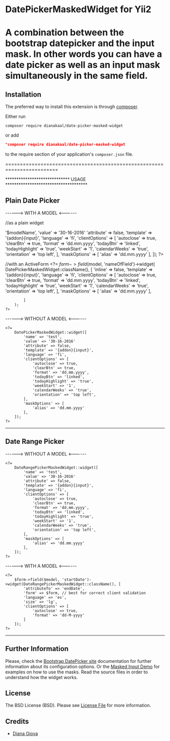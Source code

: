 DatePickerMaskedWidget for Yii2
========================================================================

A combination between the bootstrap datepicker and the input mask.
In other words you can have a date picker as well as an input mask
simultaneously in the same field.
========================================================================

Installation
------------

The preferred way to install this extension is through [composer](http://getcomposer.org/download/).

Either run

```
composer require dianakaal/date-picker-masked-widget
```
or add

```json
"composer require dianakaal/date-picker-masked-widget
```

to the require section of your application's `composer.json` file.

========================================================================

***************************** USAGE *************************************


Plain Date Picker
-----------------

------> WITH A MODEL <------
<?php
use dianakaal\DatePickerMaskedWidget\DatePickerMaskedWidget;
?>

//as a plain widget
<?=
    DatePickerMaskedWidget::widget([
            'model' => '$modelName',
            'value' => '30-16-2016'
            'attribute' => false,
            'template' => '{addon}{input}',
            'language' => 'fi',
            'clientOptions' => [
            'autoclose' => true,
            'clearBtn' => true,
            'format' => 'dd.mm.yyyy',
            'todayBtn' => 'linked',
            'todayHighlight' => 'true',
            'weekStart' => '1',
            'calendarWeeks' => 'true',
            'orientation' => 'top left',
        ],
        'maskOptions' => [
            'alias' => 'dd.mm.yyyy'
        ],
    ]);
?>

//with an ActiveForm
    <?=
        $form->field($model, 'nameOfField')->widget(
            DatePickerMaskedWidget::className(), [
                'inline' => false,
                'template' => '{addon}{input}',
                'language' => 'fi',
                'clientOptions' => [
                    'autoclose' => true,
                    'clearBtn' => true,
                    'format' => 'dd.mm.yyyy',
                    'todayBtn' => 'linked',
                    'todayHighlight' => 'true',
                    'weekStart' => '1',
                    'calendarWeeks' => 'true',
                    'orientation' => 'top left',
                ],
                'maskOptions' => [
                    'alias' => 'dd.mm.yyyy'
                ],

            ]
        );
    ?>


------> WITHOUT A MODEL <------

<?php
use dianakaal\DatePickerMaskedWidget\DatePickerMaskedWidget;
?>
    <?=
        DatePickerMaskedWidget::widget([
            'name' => 'test',
            'value' => '30-16-2016'
            'attribute' => false,
            'template' => '{addon}{input}',
            'language' => 'fi',
            'clientOptions' => [
                'autoclose' => true,
                'clearBtn' => true,
                'format' => 'dd.mm.yyyy',
                'todayBtn' => 'linked',
                'todayHighlight' => 'true',
                'weekStart' => '1',
                'calendarWeeks' => 'true',
                'orientation' => 'top left',
            ],
            'maskOptions' => [
                'alias' => 'dd.mm.yyyy'
            ],
        ]);
    ?>
--------------------------------------------------------------------------


Date Range Picker
-----------------

------> WITHOUT A MODEL <------

<?php
use dianakaal\DatePickerMaskedWidget\DateRangePickerMaskedWidget;
?>
    <?=
        DateRangePickerMaskedWidget::widget([
            'name' => 'test',
            'value' => '30-16-2016'
            'attribute' => false,
            'template' => '{addon}{input}',
            'language' => 'fi',
            'clientOptions' => [
                'autoclose' => true,
                'clearBtn' => true,
                'format' => 'dd.mm.yyyy',
                'todayBtn' => 'linked',
                'todayHighlight' => 'true',
                'weekStart' => '1',
                'calendarWeeks' => 'true',
                'orientation' => 'top left',
            ],
            'maskOptions' => [
                'alias' => 'dd.mm.yyyy'
            ],
        ]);
    ?>

------> WITH A MODEL <------

<?php
use dianakaal\DatePickerMaskedWidget\DateRangePickerMaskedWidget;
?>
    <?=
        $form->field($model, 'startDate')->widget(DateRangePickerMaskedWidget::className(), [
            'attributeTo' => 'endDate',
            'form' => $form, // best for correct client validation
            'language' => 'es',
            'size' => 'lg',
            'clientOptions' => [
                'autoclose' => true,
                'format' => 'dd-M-yyyy'
            ]
        ]);
    ?>

--------------------------------------------------------------------------------

Further Information
-------------------
Please, check the [Bootstrap DatePicker site](http://bootstrap-datepicker.readthedocs.org/en/release/) documentation for further information about its configuration options.
Or the [Masked Input Demo](http://demos.krajee.com/masked-input) for examples on how to use the masks.
Read the source files in order to understand how the widget works.

License
-------

The BSD License (BSD). Please see [License File](LICENSE.md) for more information.

Credits
-------

- [Diana Giova](https://github.com/dianakaal)
